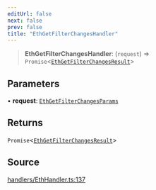 ```yaml
---
editUrl: false
next: false
prev: false
title: "EthGetFilterChangesHandler"
---
```


> **EthGetFilterChangesHandler**: (`request`) => `Promise`\<[`EthGetFilterChangesResult`](/reference/tevm/actions-types/type-aliases/ethgetfilterchangesresult/)\>

## Parameters

• **request**: [`EthGetFilterChangesParams`](/reference/tevm/actions-types/type-aliases/ethgetfilterchangesparams/)

## Returns

`Promise`\<[`EthGetFilterChangesResult`](/reference/tevm/actions-types/type-aliases/ethgetfilterchangesresult/)\>

## Source

[handlers/EthHandler.ts:137](https://github.com/evmts/tevm-monorepo/blob/main/packages/actions-types/src/handlers/EthHandler.ts#L137)

